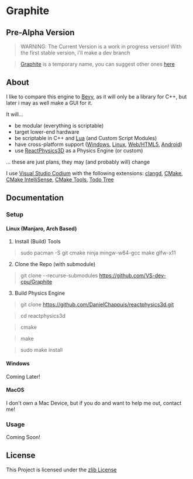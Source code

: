 # Graphite
## Pre-Alpha Version
> WARNING: The Current Version is a work in progress version!
> With the first stable version, i'll make a dev branch

> [Graphite](https://en.wikipedia.org/wiki/Graphite) is a temporary name, you can suggest other ones [here](https://github.com/VS-dev-cpu/Game-Engine/issues/2)

## About

I like to compare this engine to [Bevy](https://bevyengine.org/), as it will only be a library for C++, but later i may as well make a GUI for it.

It will...
- be modular (everything is scriptable)
- target lower-end hardware
- be scriptable in C++ and [Lua](https://www.lua.org/about.html) (and Custom Script Modules)
- have cross-platform support ([Windows](https://www.mingw-w64.org/), [Linux](https://gcc.gnu.org/), [Web/HTML5](https://emscripten.org/), [Android](https://developer.android.com/))
- use [ReactPhysics3D](https://reactphysics3d.com/) as a Physics Engine (or custom)

... these are just plans, they may (and probably will) change

I use [Visual Studio Codium](https://vscodium.com/) with the following extensions: [clangd](https://open-vsx.org/extension/llvm-vs-code-extensions/vscode-clangd), [CMake](https://open-vsx.org/extension/twxs/cmake), [CMake IntelliSense](https://open-vsx.org/extension/KylinIdeTeam/cmake-intellisence), [CMake Tools](https://open-vsx.org/extension/ms-vscode/cmake-tools), [Todo Tree](https://open-vsx.org/vscode/item?itemName=Gruntfuggly.todo-tree)

## Documentation

### Setup

#### Linux (Manjaro, Arch Based)

1. Install (Build) Tools
> sudo pacman -S git cmake ninja mingw-w64-gcc make glfw-x11

2. Clone the Repo (with submodule)
> git clone --recurse-submodules https://github.com/VS-dev-cpu/Graphite

3. Build Physics Engine
> git clone https://github.com/DanielChappuis/reactphysics3d.git

> cd reactphysics3d

> cmake

> make

> sudo make install

#### Windows

Coming Later!

#### MacOS

I don't own a Mac Device, but if you do and want to help me out, contact me!

### Usage

Coming Soon!

## License

This Project is licensed under the [zlib License](https://opensource.org/license/zlib-license-php/)
